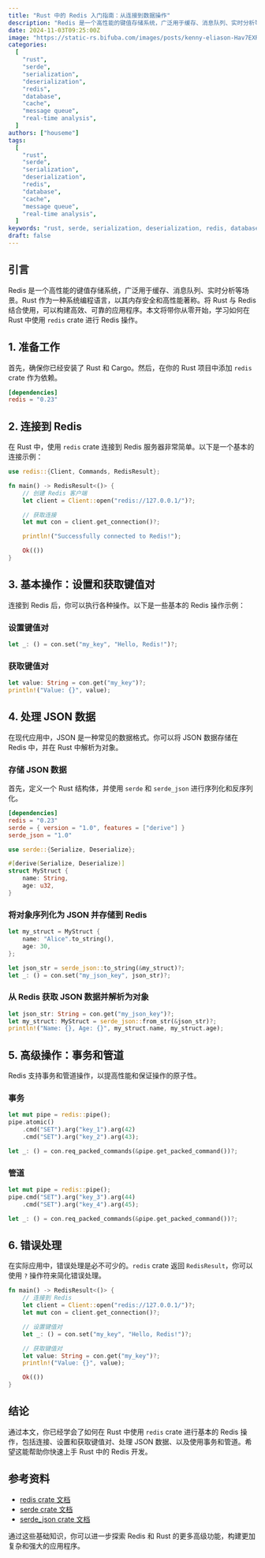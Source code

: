 ```yaml
---
title: "Rust 中的 Redis 入门指南：从连接到数据操作"
description: "Redis 是一个高性能的键值存储系统，广泛用于缓存、消息队列、实时分析等场景。Rust 作为一种系统编程语言，以其内存安全和高性能著称。将 Rust 与 Redis 结合使用，可以构建高效、可靠的应用程序。本文将带你从零开始，学习如何在 Rust 中使用 `redis` crate 进行 Redis 操作。"
date: 2024-11-03T09:25:00Z
image: "https://static-rs.bifuba.com/images/posts/kenny-eliason-Hav7EXRbDoE-unsplash.jpg"
categories:
  [
    "rust",
    "serde",
    "serialization",
    "deserialization",
    "redis",
    "database",
    "cache",
    "message queue",
    "real-time analysis",
  ]
authors: ["houseme"]
tags:
  [
    "rust",
    "serde",
    "serialization",
    "deserialization",
    "redis",
    "database",
    "cache",
    "message queue",
    "real-time analysis",
  ]
keywords: "rust, serde, serialization, deserialization, redis, database,cache, message queue, real-time analysis"
draft: false
---
```


## 引言

Redis 是一个高性能的键值存储系统，广泛用于缓存、消息队列、实时分析等场景。Rust 作为一种系统编程语言，以其内存安全和高性能著称。将 Rust 与 Redis 结合使用，可以构建高效、可靠的应用程序。本文将带你从零开始，学习如何在 Rust 中使用 `redis` crate 进行 Redis 操作。

## 1. 准备工作

首先，确保你已经安装了 Rust 和 Cargo。然后，在你的 Rust 项目中添加 `redis` crate 作为依赖。

```toml
[dependencies]
redis = "0.23"
```

## 2. 连接到 Redis

在 Rust 中，使用 `redis` crate 连接到 Redis 服务器非常简单。以下是一个基本的连接示例：

```rust
use redis::{Client, Commands, RedisResult};

fn main() -> RedisResult<()> {
    // 创建 Redis 客户端
    let client = Client::open("redis://127.0.0.1/")?;

    // 获取连接
    let mut con = client.get_connection()?;

    println!("Successfully connected to Redis!");

    Ok(())
}
```

## 3. 基本操作：设置和获取键值对

连接到 Redis 后，你可以执行各种操作。以下是一些基本的 Redis 操作示例：

### 设置键值对

```rust
let _: () = con.set("my_key", "Hello, Redis!")?;
```

### 获取键值对

```rust
let value: String = con.get("my_key")?;
println!("Value: {}", value);
```

## 4. 处理 JSON 数据

在现代应用中，JSON 是一种常见的数据格式。你可以将 JSON 数据存储在 Redis 中，并在 Rust 中解析为对象。

### 存储 JSON 数据

首先，定义一个 Rust 结构体，并使用 `serde` 和 `serde_json` 进行序列化和反序列化。

```toml
[dependencies]
redis = "0.23"
serde = { version = "1.0", features = ["derive"] }
serde_json = "1.0"
```

```rust
use serde::{Serialize, Deserialize};

#[derive(Serialize, Deserialize)]
struct MyStruct {
    name: String,
    age: u32,
}
```

### 将对象序列化为 JSON 并存储到 Redis

```rust
let my_struct = MyStruct {
    name: "Alice".to_string(),
    age: 30,
};

let json_str = serde_json::to_string(&my_struct)?;
let _: () = con.set("my_json_key", json_str)?;
```

### 从 Redis 获取 JSON 数据并解析为对象

```rust
let json_str: String = con.get("my_json_key")?;
let my_struct: MyStruct = serde_json::from_str(&json_str)?;
println!("Name: {}, Age: {}", my_struct.name, my_struct.age);
```

## 5. 高级操作：事务和管道

Redis 支持事务和管道操作，以提高性能和保证操作的原子性。

### 事务

```rust
let mut pipe = redis::pipe();
pipe.atomic()
    .cmd("SET").arg("key_1").arg(42)
    .cmd("SET").arg("key_2").arg(43);

let _: () = con.req_packed_commands(&pipe.get_packed_command())?;
```

### 管道

```rust
let mut pipe = redis::pipe();
pipe.cmd("SET").arg("key_3").arg(44)
    .cmd("SET").arg("key_4").arg(45);

let _: () = con.req_packed_commands(&pipe.get_packed_command())?;
```

## 6. 错误处理

在实际应用中，错误处理是必不可少的。`redis` crate 返回 `RedisResult`，你可以使用 `?` 操作符来简化错误处理。

```rust
fn main() -> RedisResult<()> {
    // 连接到 Redis
    let client = Client::open("redis://127.0.0.1/")?;
    let mut con = client.get_connection()?;

    // 设置键值对
    let _: () = con.set("my_key", "Hello, Redis!")?;

    // 获取键值对
    let value: String = con.get("my_key")?;
    println!("Value: {}", value);

    Ok(())
}
```

## 结论

通过本文，你已经学会了如何在 Rust 中使用 `redis` crate 进行基本的 Redis 操作，包括连接、设置和获取键值对、处理 JSON 数据、以及使用事务和管道。希望这能帮助你快速上手 Rust 中的 Redis 开发。

## 参考资料

- [redis crate 文档](https://docs.rs/redis/latest/redis/ "redis crate 文档")
- [serde crate 文档](https://docs.rs/serde/latest/serde/ "serde crate 文档")
- [serde_json crate 文档](https://docs.rs/serde_json/latest/serde_json/ "serde_json crate 文档")

通过这些基础知识，你可以进一步探索 Redis 和 Rust 的更多高级功能，构建更加复杂和强大的应用程序。
